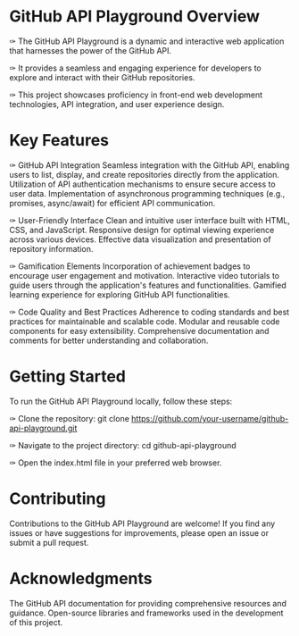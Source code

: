 # GitHub API Playground Overview
✑ The GitHub API Playground is a dynamic and interactive web application that harnesses the power of the GitHub API. 

✑ It provides a seamless and engaging experience for developers to explore and interact with their GitHub repositories. 

✑ This project showcases proficiency in front-end web development technologies, API integration, and user experience design.

# Key Features
✑ GitHub API Integration
Seamless integration with the GitHub API, enabling users to list, display, and create repositories directly from the application.
Utilization of API authentication mechanisms to ensure secure access to user data.
Implementation of asynchronous programming techniques (e.g., promises, async/await) for efficient API communication.

✑ User-Friendly Interface
Clean and intuitive user interface built with HTML, CSS, and JavaScript.
Responsive design for optimal viewing experience across various devices.
Effective data visualization and presentation of repository information.

✑ Gamification Elements
Incorporation of achievement badges to encourage user engagement and motivation.
Interactive video tutorials to guide users through the application's features and functionalities.
Gamified learning experience for exploring GitHub API functionalities.

✑ Code Quality and Best Practices
Adherence to coding standards and best practices for maintainable and scalable code.
Modular and reusable code components for easy extensibility.
Comprehensive documentation and comments for better understanding and collaboration.

# Getting Started
To run the GitHub API Playground locally, follow these steps:

✑ Clone the repository: git clone https://github.com/your-username/github-api-playground.git

✑ Navigate to the project directory: cd github-api-playground

✑ Open the index.html file in your preferred web browser.

# Contributing
Contributions to the GitHub API Playground are welcome! If you find any issues or have suggestions for improvements, please open an issue or submit a pull request.

# Acknowledgments
The GitHub API documentation for providing comprehensive resources and guidance.
Open-source libraries and frameworks used in the development of this project.

